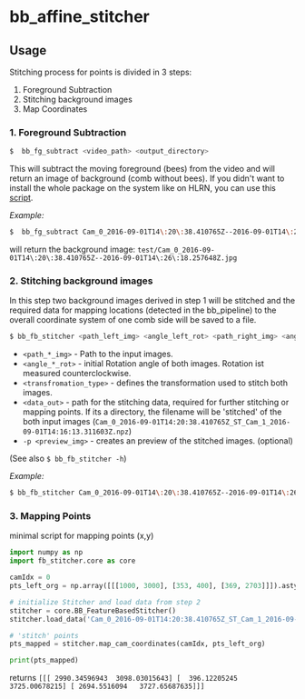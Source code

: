 # bb_affine_stitcher

## Usage

Stitching process for points is divided in 3 steps:

1. Foreground Subtraction
2. Stitching background images
3. Map Coordinates

### 1. Foreground Subtraction
```bash
$  bb_fg_subtract <video_path> <output_directory>
```
This will subtract the moving foreground (bees) from the video and will
return an image of background (comb without bees). 
If you didn't want to install the whole package on the system like on HLRN,
you can use this [script](https://gist.github.com/gitmirgut/3617b94094df918b956662de6d792827).

*Example:*
```bash
$  bb_fg_subtract Cam_0_2016-09-01T14\:20\:38.410765Z--2016-09-01T14\:26\:18.257648Z.mkv test/
```
will return the background image: `test/Cam_0_2016-09-01T14\:20\:38.410765Z--2016-09-01T14\:26\:18.257648Z.jpg`

### 2. Stitching background images
In this step two background images derived in step 1 will be stitched and
the required data for mapping locations (detected in the bb_pipeline) to
the overall coordinate system of one comb side will be saved to a file.

```bash
$ bb_fb_stitcher <path_left_img> <angle_left_rot> <path_right_img> <angle_right_rot> <transformation_type> <data_out> -p <preview_img>
```

* `<path_*_img>` - Path to the input images.
* `<angle_*_rot>` - initial Rotation angle of both images. Rotation ist measured counterclockwise.
* `<transfromation_type>` - defines the transformation used to stitch both images.
* `<data_out>` - path for the stitching data, required for further stitching or mapping points. If its a directory, the filename will be 'stitched' of the both input images (```Cam_0_2016-09-01T14:20:38.410765Z_ST_Cam_1_2016-09-01T14:16:13.311603Z.npz```)
* `-p <preview_img>` - creates an preview of the stitched images. (optional)

(See also `$ bb_fb_stitcher -h`)

*Example:*
```bash
$ bb_fb_stitcher Cam_0_2016-09-01T14\:20\:38.410765Z--2016-09-01T14\:26\:18.257648Z.jpg 90 Cam_1_2016-09-01T14\:16\:13.311603Z--2016-09-01T14\:21\:53.157900Z.jpg -90 3 dir_for_params/ -p preview.jpg
```

### 3. Mapping Points

minimal script for mapping points (x,y)

```python
import numpy as np
import fb_stitcher.core as core

camIdx = 0
pts_left_org = np.array([[[1000, 3000], [353, 400], [369, 2703]]]).astype(np.float64)

# initialize Stitcher and load data from step 2
stitcher = core.BB_FeatureBasedStitcher()
stitcher.load_data('Cam_0_2016-09-01T14:20:38.410765Z_ST_Cam_1_2016-09-01T14:16:13.311603Z.npz')

# 'stitch' points 
pts_mapped = stitcher.map_cam_coordinates(camIdx, pts_left_org)

print(pts_mapped)
```
returns `[[[ 2990.34596943  3098.03015643] [  396.12205245  3725.00678215] [ 2694.5516094   3727.65687635]]]`
